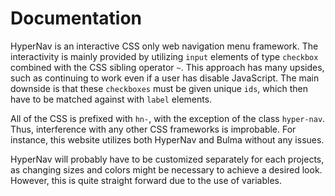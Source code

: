 ﻿# Documentation

HyperNav is an interactive CSS only web navigation menu framework. The interactivity is 
mainly provided by utilizing `input` elements of type `checkbox` combined with the CSS 
sibling operator `~`. This approach has many upsides,
such as continuing to work even if a user has disable JavaScript. The main downside is that
these `checkboxes` must be given unique `ids`, which then have to be matched against with `label`
elements. 

All of the CSS is prefixed with `hn-`, with the exception of the class `hyper-nav`. Thus, 
interference with any other CSS frameworks is improbable. For instance,
this website utilizes both HyperNav and Bulma without any issues.

HyperNav will probably have to be customized separately for each projects, as changing 
sizes and colors might be necessary to achieve a desired look. However, this is quite
straight forward due to the use of variables.




